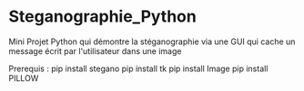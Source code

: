 # Steganographie_Python
Mini Projet Python qui démontre la stéganographie via une GUI qui cache un message écrit par l'utilisateur dans une image 

Prerequis :
pip install stegano
pip install tk 
pip install Image
pip install PILLOW
